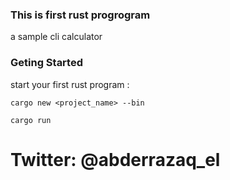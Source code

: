 ### This is first rust progrogram

a sample cli calculator


### Geting Started

start your first rust program :

```
cargo new <project_name> --bin

cargo run
 ```



# Twitter: @abderrazaq_el
